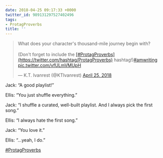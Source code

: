 ```yaml
---
date: 2018-04-25 09:17:33 +0000
twitter_id: 989131297527402496
tags:
- ProtagProverbs
title: ''
---
```


<blockquote class="twitter-tweet"><p lang="en" dir="ltr">What does your character&#39;s thousand-mile journey begin with?<br><br>(Don&#39;t forget to include the <a href="https://twitter.com/hashtag/ProtagProverbs?src=hash&amp;ref_src=twsrc%5Etfw">[#ProtagProverbs](https://twitter.com/hashtag/ProtagProverbs)</a> hashtag!)<a href="https://twitter.com/hashtag/amwriting?src=hash&amp;ref_src=twsrc%5Etfw">#amwriting</a> <a href="https://t.co/vfULmVMUpH">pic.twitter.com/vfULmVMUpH</a></p>&mdash; K.T. Ivanrest (@KTIvanrest) <a href="https://twitter.com/KTIvanrest/status/989021190000992261?ref_src=twsrc%5Etfw">April 25, 2018</a></blockquote>
<script async src="https://platform.twitter.com/widgets.js" charset="utf-8"></script>

Jack: “A good playlist!”

Ellis: “You just shuffle everything.”

Jack: “I shuffle a curated, well-built playlist. And I always pick the first song.”

Ellis: “I always hate the first song.”

Jack: “You love it.”

Ellis: “…yeah, I do.”

[#ProtagProverbs](https://twitter.com/hashtag/ProtagProverbs)
